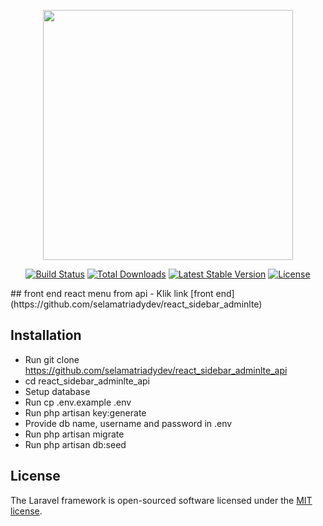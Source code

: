 <p align="center"><a href="https://laravel.com" target="_blank"><img src="https://raw.githubusercontent.com/laravel/art/master/logo-lockup/5%20SVG/2%20CMYK/1%20Full%20Color/laravel-logolockup-cmyk-red.svg" width="400"></a></p>

<p align="center">
<a href="https://travis-ci.org/laravel/framework"><img src="https://travis-ci.org/laravel/framework.svg" alt="Build Status"></a>
<a href="https://packagist.org/packages/laravel/framework"><img src="https://poser.pugx.org/laravel/framework/d/total.svg" alt="Total Downloads"></a>
<a href="https://packagist.org/packages/laravel/framework"><img src="https://poser.pugx.org/laravel/framework/v/stable.svg" alt="Latest Stable Version"></a>
<a href="https://packagist.org/packages/laravel/framework"><img src="https://poser.pugx.org/laravel/framework/license.svg" alt="License"></a>
</p>
## front end react menu from api
- Klik link [front end](https://github.com/selamatriadydev/react_sidebar_adminlte)

## Installation
- Run git clone https://github.com/selamatriadydev/react_sidebar_adminlte_api
- cd react_sidebar_adminlte_api
- Setup database
- Run cp .env.example .env
- Run php artisan key:generate
- Provide db name, username and password in .env
- Run php artisan migrate
- Run php artisan db:seed


## License

The Laravel framework is open-sourced software licensed under the [MIT license](https://opensource.org/licenses/MIT).
